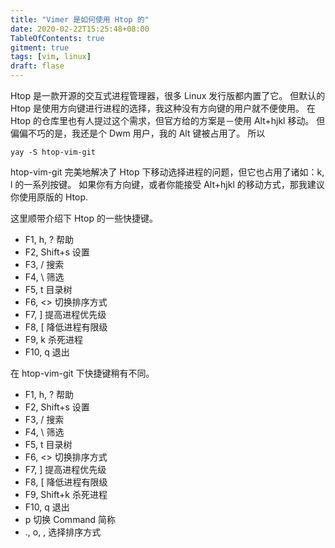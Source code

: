 ```yaml
---
title: "Vimer 是如何使用 Htop 的"
date: 2020-02-22T15:25:48+08:00
TableOfContents: true
gitment: true
tags: [vim, linux]
draft: flase
---
```

Htop 是一款开源的交互式进程管理器，很多 Linux 发行版都内置了它。
但默认的 Htop 是使用方向键进行进程的选择，我这种没有方向键的用户就不便使用。
在 Htop 的仓库里也有人提过这个需求，但官方给的方案是－使用 Alt+hjkl 移动。
但偏偏不巧的是，我还是个 Dwm 用户，我的 Alt 键被占用了。
所以
```
yay -S htop-vim-git
```

htop-vim-git 完美地解决了 Htop 下移动选择进程的问题，但它也占用了诸如：k, l 的一系列按键。
如果你有方向键，或者你能接受 Alt+hjkl 的移动方式，那我建议你使用原版的 Htop.

这里顺带介绍下 Htop 的一些快捷键。

- F1, h, ?		帮助
- F2, Shift+s	设置
- F3, /			搜索
- F4, \			筛选
- F5, t			目录树
- F6, <>		切换排序方式
- F7, ]			提高进程优先级
- F8, [			降低进程有限级
- F9, k			杀死进程
- F10, q		退出

在 htop-vim-git 下快捷键稍有不同。

- F1, h, ?		帮助
- F2, Shift+s	设置
- F3, /			搜索
- F4, \			筛选
- F5, t			目录树
- F6, <>		切换排序方式
- F7, ]			提高进程优先级
- F8, [			降低进程有限级
- F9, Shift+k	杀死进程
- F10, q		退出
- p				切换 Command 简称
- ., o,	,		选择排序方式

